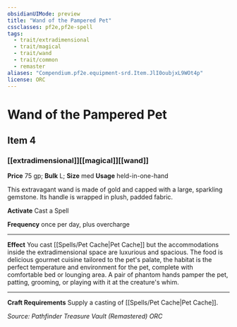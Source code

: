 ```yaml
---
obsidianUIMode: preview
title: "Wand of the Pampered Pet"
cssclasses: pf2e,pf2e-spell
tags:
  - trait/extradimensional
  - trait/magical
  - trait/wand
  - trait/common
  - remaster
aliases: "Compendium.pf2e.equipment-srd.Item.JlI0oubjxL9WOt4p"
license: ORC
---
```

# Wand of the Pampered Pet
## Item 4
### [[extradimensional]][[magical]][[wand]]


**Price** 75 gp; 
**Bulk** L; **Size** med
**Usage** held-in-one-hand

This extravagant wand is made of gold and capped with a large, sparkling gemstone. Its handle is wrapped in plush, padded fabric.

**Activate** Cast a Spell

**Frequency** once per day, plus overcharge

* * *

**Effect** You cast [[Spells/Pet Cache|Pet Cache]] but the accommodations inside the extradimensional space are luxurious and spacious. The food is delicious gourmet cuisine tailored to the pet's palate, the habitat is the perfect temperature and environment for the pet, complete with comfortable bed or lounging area. A pair of phantom hands pamper the pet, patting, grooming, or playing with it at the creature's whim.

* * *

**Craft Requirements** Supply a casting of [[Spells/Pet Cache|Pet Cache]].

*Source: Pathfinder Treasure Vault (Remastered)*
*ORC*
